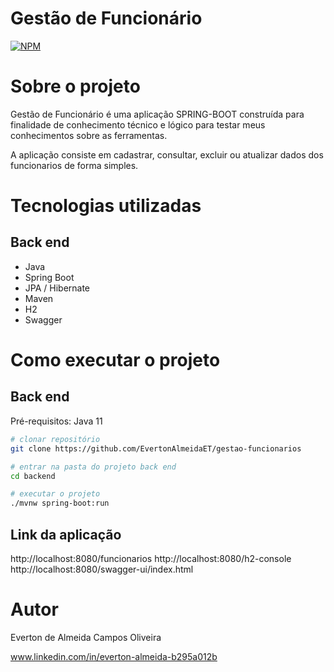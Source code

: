 # Gestão de Funcionário
[![NPM](https://img.shields.io/npm/l/react)](https://github.com/EvertonAlmeidaET/gestao-funcionarios/blob/main/LICENSE) 

# Sobre o projeto

Gestão de Funcionário é uma aplicação SPRING-BOOT construída para finalidade de conhecimento técnico e lógico para testar meus conhecimentos sobre as ferramentas.

A aplicação consiste em cadastrar, consultar, excluir ou atualizar dados dos funcionarios de forma simples.

# Tecnologias utilizadas
## Back end
- Java
- Spring Boot
- JPA / Hibernate
- Maven
- H2
- Swagger
# Como executar o projeto

## Back end
Pré-requisitos: Java 11

```bash
# clonar repositório
git clone https://github.com/EvertonAlmeidaET/gestao-funcionarios

# entrar na pasta do projeto back end
cd backend

# executar o projeto
./mvnw spring-boot:run
```
## Link da aplicação
http://localhost:8080/funcionarios
http://localhost:8080/h2-console
http://localhost:8080/swagger-ui/index.html

# Autor

Everton de Almeida Campos Oliveira

www.linkedin.com/in/everton-almeida-b295a012b
